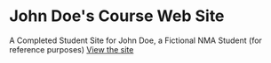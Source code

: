 # John Doe's Course Web Site
A Completed Student Site for John Doe, a Fictional NMA Student (for reference purposes)
[View the site](https://johndoenma.github.io/coursework/)
